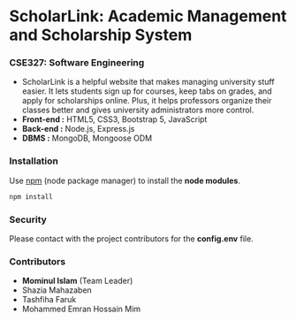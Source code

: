 # ScholarLink: Academic Management and Scholarship System
### CSE327: Software Engineering
- ScholarLink is a helpful website that makes managing university stuff easier. It lets students sign up for courses, keep tabs on grades, and apply for scholarships online. Plus, it helps professors organize their classes better and gives university administrators more control.
- <b>Front-end :</b> HTML5, CSS3, Bootstrap 5, JavaScript 
- <b>Back-end :</b> Node.js, Express.js 
- <b>DBMS :</b> MongoDB, Mongoose ODM

### Installation
Use [npm](https://docs.npmjs.com/downloading-and-installing-packages-locally) (node package manager) to install the **node modules**.

```bash
npm install 
```

### Security
Please contact with the project contributors for the **config.env** file. 

### Contributors
- <b>Mominul Islam</b> (Team Leader)
- Shazia Mahazaben
- Tashfiha Faruk
- Mohammed Emran Hossain Mim


